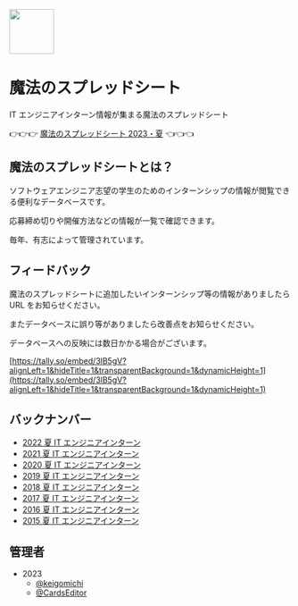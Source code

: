 <img src="./public/favicon.svg" width="80">

# 魔法のスプレッドシート

IT エンジニアインターン情報が集まる魔法のスプレッドシート

👉👉👉 [魔法のスプレッドシート 2023・夏](https://deep-professor-e3c.notion.site/049ca5329bbc4493bc9f4f5b3727d027?v=3b000340195242b0bd4b0741063ec259) 👈👈👈

## 魔法のスプレッドシートとは？

ソフトウェアエンジニア志望の学生のためのインターンシップの情報が閲覧できる便利なデータベースです。

応募締め切りや開催方法などの情報が一覧で確認できます。

毎年、有志によって管理されています。

## フィードバック

魔法のスプレッドシートに追加したいインターンシップ等の情報がありましたら URL をお知らせください。

またデータベースに誤り等がありましたら改善点をお知らせください。

データベースへの反映には数日かかる場合がございます。

[https://tally.so/embed/3lB5gV?alignLeft=1&hideTitle=1&transparentBackground=1&dynamicHeight=1](https://tally.so/embed/3lB5gV?alignLeft=1&hideTitle=1&transparentBackground=1&dynamicHeight=1)

## バックナンバー

- [2022 夏 IT エンジニアインターン](https://docs.google.com/spreadsheets/d/1O4LqD6tfVisshD4YngjEKwpU1FQCGuD8vZ1qlVX0sBY/edit#gid=762111034)
- [2021 夏 IT エンジニアインターン](https://docs.google.com/spreadsheets/d/1O4LqD6tfVisshD4YngjEKwpU1FQCGuD8vZ1qlVX0sBY/edit#gid=62946583)
- [2020 夏 IT エンジニアインターン](https://docs.google.com/spreadsheets/d/1O4LqD6tfVisshD4YngjEKwpU1FQCGuD8vZ1qlVX0sBY/edit#gid=1644405096)
- [2019 夏 IT エンジニアインターン](https://docs.google.com/spreadsheets/d/1O4LqD6tfVisshD4YngjEKwpU1FQCGuD8vZ1qlVX0sBY/edit#gid=0)
- [2018 夏 IT エンジニアインターン](https://docs.google.com/spreadsheets/d/1O4LqD6tfVisshD4YngjEKwpU1FQCGuD8vZ1qlVX0sBY/edit#gid=1234947860)
- [2017 夏 IT エンジニアインターン](https://docs.google.com/spreadsheets/d/1O4LqD6tfVisshD4YngjEKwpU1FQCGuD8vZ1qlVX0sBY/edit#gid=211039304)
- [2016 夏 IT エンジニアインターン](https://docs.google.com/spreadsheets/d/1O4LqD6tfVisshD4YngjEKwpU1FQCGuD8vZ1qlVX0sBY/edit#gid=397387909)
- [2015 夏 IT エンジニアインターン](https://docs.google.com/spreadsheets/d/1O4LqD6tfVisshD4YngjEKwpU1FQCGuD8vZ1qlVX0sBY/edit#gid=142019139)

## 管理者

- 2023
  - [@keigomichi](https://twitter.com/keigomichi)
  - [@CardsEditor](https://twitter.com/cardseditor)
